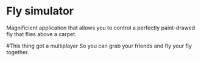 # Fly simulator

Magnificient application that allows you to control a perfectly paint-drawed fly that flies above a carpet.

#This thing got a multiplayer
So you can grab your friends and fly your fly together.


